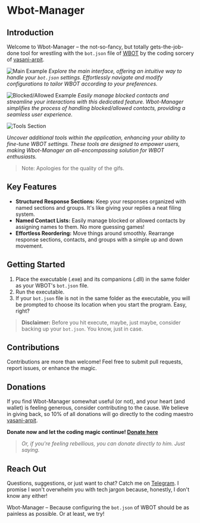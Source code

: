 # Wbot-Manager

## Introduction

Welcome to Wbot-Manager – the not-so-fancy, but totally gets-the-job-done tool for wrestling with the `bot.json` file of [WBOT](https://github.com/vasani-arpit/WBOT) by the coding sorcery of [vasani-arpit](https://github.com/vasani-arpit).

![Main Example](https://github.com/JoyangAR/Wbot-Manager/assets/43119910/e1ce5c19-2911-41fb-b1f7-2d891cbdeda7)
*Explore the main interface, offering an intuitive way to handle your `bot.json` settings. Effortlessly navigate and modify configurations to tailor WBOT according to your preferences.*

![Blocked/Allowed Example](https://github.com/JoyangAR/Wbot-Manager/assets/43119910/2a94a62a-eeed-4c64-9e9f-02eb3ca04c2d)
*Easily manage blocked contacts and streamline your interactions with this dedicated feature. Wbot-Manager simplifies the process of handling blocked/allowed contacts, providing a seamless user experience.*

![Tools Section](https://github.com/JoyangAR/Wbot-Manager/assets/43119910/2d348628-4390-4cb6-86d4-86c44dc6b538)

*Uncover additional tools within the application, enhancing your ability to fine-tune WBOT settings. These tools are designed to empower users, making Wbot-Manager an all-encompassing solution for WBOT enthusiasts.*

> Note: Apologies for the quality of the gifs.

## Key Features

- **Structured Response Sections:** Keep your responses organized with named sections and groups. It's like giving your replies a neat filing system.
- **Named Contact Lists:** Easily manage blocked or allowed contacts by assigning names to them. No more guessing games!
- **Effortless Reordering:** Move things around smoothly. Rearrange response sections, contacts, and groups with a simple up and down movement.

## Getting Started

1. Place the executable (.exe) and its companions (.dll) in the same folder as your WBOT's `bot.json` file.
2. Run the executable.
3. If your `bot.json` file is not in the same folder as the executable, you will be prompted to choose its location when you start the program. Easy, right?

> **Disclaimer:** Before you hit execute, maybe, just maybe, consider backing up your `bot.json`. You know, just in case.

## Contributions

Contributions are more than welcome! Feel free to submit pull requests, report issues, or enhance the magic.

## Donations

If you find Wbot-Manager somewhat useful (or not), and your heart (and wallet) is feeling generous, consider contributing to the cause. We believe in giving back, so 10% of all donations will go directly to the coding maestro [vasani-arpit](https://github.com/vasani-arpit).

**Donate now and let the coding magic continue! [Donate here](https://www.paypal.me/JoyangAR)**

> *Or, if you're feeling rebellious, you can donate directly to him. Just saying.*

## Reach Out

Questions, suggestions, or just want to chat? Catch me on [Telegram](http://t.me/JoyangAR). I promise I won't overwhelm you with tech jargon because, honestly, I don't know any either!

Wbot-Manager – Because configuring the `bot.json` of WBOT should be as painless as possible. Or at least, we try!
